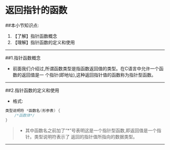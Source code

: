 # 返回指针的函数
##本小节知识点:
1. 【了解】指针函数概念
2. 【理解】指针函数的定义和使用

---
##1.指针函数概念
- 前面我们介绍过,所谓函数类型是指函数返回值的类型。在C语言中允许一个函数的返回值是一
个指针(即地址),这种返回指针值的函数称为指针型函数。

---

##2.指针函数的定义和使用
- 格式:
```c
类型说明符 *函数名(形参表) {
    /*函数体*/
}
```
> + 其中函数名之前加了“*”号表明这是一个指针型函数,即返回值是一个指针。类型说明符表示了 返回的指针值所指向的数据类型。

---

